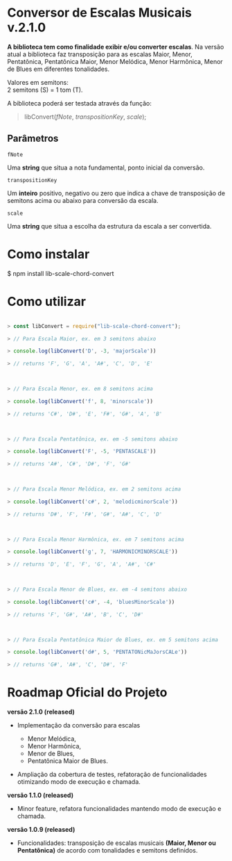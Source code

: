 
# Conversor de Escalas Musicais v.2.1.0

  

**A biblioteca tem como finalidade exibir e/ou converter escalas**. Na versão atual a biblioteca faz transposição para as escalas Maior, Menor, Pentatônica, Pentatônica Maior, Menor Melódica, Menor Harmônica, Menor de Blues em diferentes tonalidades.

Valores em semitons: <br>
2 semitons (S) = 1 tom (T).

A biblioteca poderá ser testada através da função:

>libConvert(*fNote*, *transpositionKey*, *scale*);

  

## Parâmetros

`fNote`  <br>

Uma __string__ que situa a nota fundamental, ponto inicial da conversão.<br>

`transpositionKey`  <br>

Um __inteiro__ positivo, negativo ou zero que indica a chave de transposição de semitons acima ou abaixo para conversão da escala.<br>

`scale`  <br>

Uma __string__ que situa a escolha da estrutura da escala a ser convertida.<br>

# Como instalar

$ npm install lib-scale-chord-convert

  

# Como utilizar

  

```js

> const libConvert = require("lib-scale-chord-convert");

> // Para Escala Maior, ex. em 3 semitons abaixo

> console.log(libConvert('D', -3, 'majorScale'))

> // returns 'F', 'G', 'A', 'A#', 'C', 'D', 'E'

  

> // Para Escala Menor, ex. em 8 semitons acima

> console.log(libConvert('f', 8, 'minorscale'))

> // returns 'C#', 'D#', 'E', 'F#', 'G#', 'A', 'B'

  

> // Para Escala Pentatônica, ex. em -5 semitons abaixo

> console.log(libConvert('F', -5, 'PENTASCALE'))

> // returns 'A#', 'C#', 'D#', 'F', 'G#'

  

> // Para Escala Menor Melódica, ex. em 2 semitons acima

> console.log(libConvert('c#', 2, 'melodicminorScale'))

> // returns 'D#', 'F', 'F#', 'G#', 'A#', 'C', 'D'

  

> // Para Escala Menor Harmônica, ex. em 7 semitons acima

> console.log(libConvert('g', 7, 'HARMONICMINORSCALE'))

> // returns 'D', 'E', 'F', 'G', 'A', 'A#', 'C#'

  

> // Para Escala Menor de Blues, ex. em -4 semitons abaixo

> console.log(libConvert('c#', -4, 'bluesMinorScale'))

> // returns 'F', 'G#', 'A#', 'B', 'C', 'D#'

  

> // Para Escala Pentatônica Maior de Blues, ex. em 5 semitons acima

> console.log(libConvert('d#', 5, 'PENTATONicMaJorsCALe'))

> // returns 'G#', 'A#', 'C', 'D#', 'F'

```

  

# Roadmap Oficial do Projeto

**versão 2.1.0 (released)**

- Implementação da conversão para escalas

	- Menor Melódica,
	- Menor Harmônica,
	- Menor de Blues,
	- Pentatônica Maior de Blues.

- Ampliação da cobertura de testes, refatoração de funcionalidades otimizando modo de execução e chamada.


**versão 1.1.0 (released)**
- Minor feature, refatora funcionalidades mantendo modo de execução e chamada.

**versão 1.0.9 (released)**
- Funcionalidades: transposição de escalas musicais **(Maior, Menor ou Pentatônica)** de acordo com tonalidades e semitons definidos.